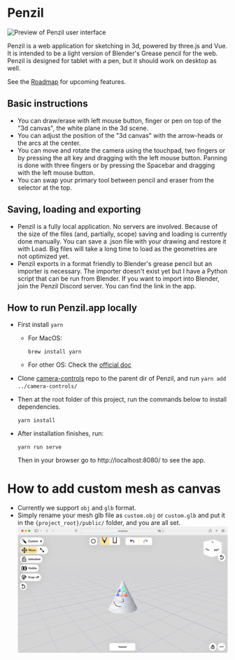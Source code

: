 # Penzil

![Preview of Penzil user interface](preview.png?raw=true "Preview of Penzil user interface")

Penzil is a web application for sketching in 3d, powered by three.js and Vue. It is intended to be a light version of Blender's Grease pencil for the web. Penzil is designed for tablet with a pen, but it should work on desktop as well.

See the [Roadmap](https://github.com/jacopocolo/Penzil/projects/1) for upcoming features. 

## Basic instructions

- You can draw/erase with left mouse button, finger or pen on top of the "3d canvas", the white plane in the 3d scene.
- You can adjust the position of the "3d canvas" with the arrow-heads or the arcs at the center.
- You can move and rotate the camera using the touchpad, two fingers or by pressing the alt key and dragging with the left mouse button. Panning is done with three fingers or by pressing the Spacebar and dragging with the left mouse button.
- You can swap your primary tool between pencil and eraser from the selector at the top.

## Saving, loading and exporting

- Penzil is a fully local application. No servers are involved. Because of the size of the files (and, partially, scope) saving and loading is currently done manually. You can save a .json file with your drawing and restore it with Load. Big files will take a long time to load as the geometries are not optimized yet.
- Penzil exports in a format friendly to Blender's grease pencil but an importer is necessary. The importer doesn't exist yet but I have a Python script that can be run from Blender. If you want to import into Blender, join the Penzil Discord server. You can find the link in the app.


## How to run Penzil.app locally

- First install ``yarn``
  - For MacOS:
    ```
    brew install yarn
    ```
  - For other OS:
    Check the [official doc](https://classic.yarnpkg.com/lang/en/docs/install/#mac-stable)
- Clone [camera-controls](https://github.com/jacopocolo/camera-controls) repo to the parent dir of Penzil, and run ``yarn add ../camera-controls/``
 
- Then at the root folder of this project, run the commands below to install dependencies.
    ```
    yarn install 
    ```
- After installation finishes, run:
  ```
  yarn run serve
  ```
  Then in your browser go to http://localhost:8080/ to see the app.

# How to add custom mesh as canvas
- Currently we support `obj` and `glb` format. 
- Simply rename your mesh glb file as `custom.obj` or `custom.glb` and put it in the `{project_root}/public/` folder, and you are all set. 
  ![](./custom-canvas-preview.png)
